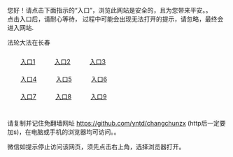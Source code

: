 您好！请点击下面指示的“入口”，浏览此网站是安全的，且为您带来平安。。 <br/>
点击入口后，请耐心等待， 过程中可能会出现无法打开的提示，请忽略，最终会进入网站. </br>

法轮大法在长春<br/>
<div style="padding:10px"><a style="margin:20px" target="_blank" href="https://dwdhcmlsox5g4.cloudfront.net/2Qpsp?qebxlw" id="ccLink1" rel="nofollow">入口1</a> <a target="_blank" style="margin:20px" href="https://d2d471k0ixv9fq.cloudfront.net/2Qpsp?nxommm" id="ccLink2" rel="nofollow">入口2</a> <a style="margin:20px" target="_blank" href="https://d2fanau69lxian.cloudfront.net/2Qpsp?zagkxysn" id="ccLink3" rel="nofollow">入口3</a></div>

<div style="padding:10px" ><a style="margin:20px" target="_blank" href="https://dwdhcmlsox5g4.cloudfront.net/2Qpsp?qebxlw" id="ccLink4" rel="nofollow">入口4</a> <a style="margin:20px" href="https://d2d471k0ixv9fq.cloudfront.net/2Qpsp?nxommm" target="_blank" id="ccLink5" rel="nofollow">入口5</a> <a style="margin:20px" href="https://d2fanau69lxian.cloudfront.net/2Qpsp?zagkxysn" target="_blank" id="ccLink6" rel="nofollow">入口6</a></div>

<div style="padding:10px"><a style="margin:20px" target="_blank" href="https://dwdhcmlsox5g4.cloudfront.net/2Qpsp?qebxlw" id="ccLink7" rel="nofollow">入口7</a> <a style="margin:20px" href="https://d2d471k0ixv9fq.cloudfront.net/2Qpsp?nxommm" target="_blank" id="ccLink8" rel="nofollow">入口8</a> <a style="margin:20px" target="_blank" href="https://d2fanau69lxian.cloudfront.net/2Qpsp?zagkxysn" id="ccLink9" rel="nofollow">入口9</a></div>

<br/>



请复制并记住免翻墙网址 https://github.com/yntd/changchunzx (http后一定要加s)，在电脑或手机的浏览器均可访问。。<br/>

微信如提示停止访问该网页，须先点击右上角，选择浏览器打开。
